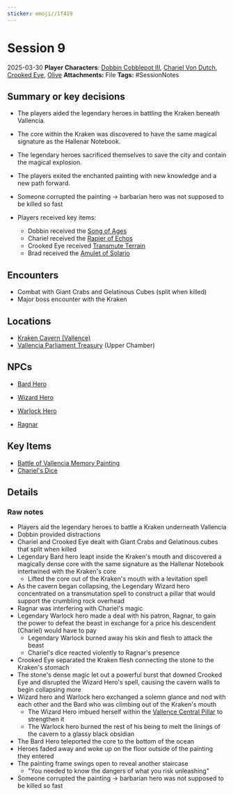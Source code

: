 ```yaml
---
sticker: emoji//1f419
---
```


# Session 9

2025-03-30
**Player Characters**: [Dobbin Cobblepot III](players/dobbin-cobblepot-iii/dobbin-cobblepot-iii.md), [Chariel Von Dutch](players/chariel-von-dutch/chariel-von-dutch.md), [Crooked Eye](players/crooked-eye/crooked-eye.md), [Olive](players/olive/images/olive.jpeg)
**Attachments:** File
**Tags:** #SessionNotes

## Summary or key decisions

* The players aided the legendary heroes in battling the Kraken beneath Vallencia.

* The core within the Kraken was discovered to have the same magical signature as the Hallenar Notebook.
* The legendary heroes sacrificed themselves to save the city and contain the magical explosion.
* The players exited the enchanted painting with new knowledge and a new path forward.
* Someone corrupted the painting → barbarian hero was not supposed to be killed so fast
* Players received key items:
  * Dobbin received the [Song of Ages](items/spells/song-of-ages.md)
  * Chariel received the [Rapier of Echos](items/weapons/rapier-of-echos.md)
  * Crooked Eye received [Transmute Terrain](items/spells/transmute-terrain.md)
  * Brad received the [Amulet of Solario](items/jewelry/amulet-of-solario.md)

## Encounters

* Combat with Giant Crabs and Gelatinous Cubes (split when killed)
* Major boss encounter with the Kraken

## Locations

* [Kraken Cavern (Vallence)](Places/Kingdom%20of%20Minthar/Vallencia/Vallencia%20(2000%20Years%20Ago)/Kraken%20Cavern%20(Vallence).md)
* [Vallencia Parliament Treasury](places/kingdom-of-minthar/vallencia/vallencia-parliament-treasury/vallencia-parliament-treasury.md) (Upper Chamber)

## NPCs

* [Bard Hero](npcs/vallencia-npcs/vallencias-legendary-heroes/legendary-bard-hero.md)

* [Wizard Hero](npcs/vallencia-npcs/vallencias-legendary-heroes/legendary-wizard-hero.md)
* [Warlock Hero](npcs/vallencia-npcs/vallencias-legendary-heroes/legendary-warlock-hero.md)
* [Ragnar](npcs/deities/ragnar/ragnar.md)

## Key Items

* [Battle of Vallencia Memory Painting](items/key-items/battle-of-vallencia-memory-painting.md)
* [Chariel's Dice](items/key-items/chariels-dice.md)

## Details

### Raw notes

* Players aid the legendary heroes to battle a Kraken underneath Vallencia
* Dobbin provided distractions
* Chariel and Crooked Eye dealt with Giant Crabs and Gelatinous cubes that split when killed
* Legendary Bard hero leapt inside the Kraken's mouth and discovered a magically dense core with the same signature as the Hallenar Notebook intertwined with the Kraken's core
  * Lifted the core out of the Kraken's mouth with a levitation spell
* As the cavern began collapsing, the Legendary Wizard hero concentrated on a transmutation spell to construct a pillar that would support the crumbling rock overhead
* Ragnar was interfering with Chariel's magic
* Legendary Warlock hero made a deal with his patron, Ragnar, to gain the power to defeat the beast in exchange for a price his descendent (Chariel) would have to pay
  * Legendary Warlock burned away his skin and flesh to attack the beast
  * Chariel's dice reacted violently to Ragnar's presence
* Crooked Eye separated the Kraken flesh connecting the stone to the Kraken's stomach
* The stone's dense magic let out a powerful burst that downed Crooked Eye and disrupted the Wizard Hero's spell, causing the cavern walls to begin collapsing more
* Wizard hero and Warlock hero exchanged a solemn glance and nod with each other and the Bard who was climbing out of the Kraken's mouth
  * The Wizard Hero imbued herself within the [Vallence Central Pillar](places/kingdom-of-minthar/vallence/vallence-central-pillar/vallence-central-pillar.md) to strengthen it
  * The Warlock hero burned the rest of his being to melt the linings of the cavern to a glassy black obsidian
* The Bard Hero teleported the core to the bottom of the ocean
* Heroes faded away and woke up on the floor outside of the painting they entered
* The painting frame swings open to reveal another staircase
  * "You needed to know the dangers of what you risk unleashing"
* Someone corrupted the painting → barbarian hero was not supposed to be killed so fast
